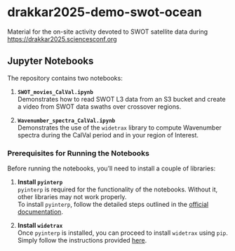 # drakkar2025-demo-swot-ocean
Material for the on-site activity devoted to SWOT satellite data during https://drakkar2025.sciencesconf.org

## Jupyter Notebooks

The repository contains two notebooks:

1. **`SWOT_movies_CalVal.ipynb`**  
   Demonstrates how to read SWOT L3 data from an S3 bucket and create a video from SWOT data swaths over crossover regions.

2. **`Wavenumber_spectra_CalVal.ipynb`**  
   Demonstrates the use of the `widetrax` library to compute Wavenumber spectra during the CalVal period and in your region of Interest.

### Prerequisites for Running the Notebooks

Before running the notebooks, you’ll need to install a couple of libraries:

1. **Install `pyinterp`**  
   `pyinterp` is required for the functionality of the notebooks. Without it, other libraries may not work properly.  
   To install `pyinterp`, follow the detailed steps outlined in the [official documentation](https://cnes.github.io/pangeo-pyinterp/setup.html).  

2. **Install `widetrax`**  
   Once `pyinterp` is installed, you can proceed to install `widetrax` using `pip`. Simply follow the instructions provided [here](https://widetrax.readthedocs.io/en/latest/overview.html#installation).
